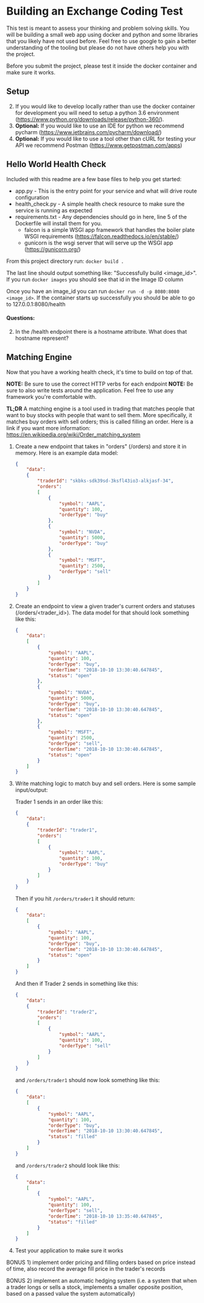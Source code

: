 # Building an Exchange Coding Test
This test is meant to assess your thinking and problem solving skills. You will be building a small web app using docker and python and some libraries that you likely have not used before. Feel free to use google to gain a better understanding of the tooling but please do not have others help you with the project.

Before you submit the project, please test it inside the docker container and make sure it works.

## Setup
2) If you would like to develop locally rather than use the docker container for development you will need to setup a python 3.6 environment (https://www.python.org/downloads/release/python-360/).
3) **Optional:** If you would like to use an IDE for python we recommend pycharm (https://www.jetbrains.com/pycharm/download/)
4) **Optional:** If you would like to use a tool other than cURL for testing your API we recommend Postman (https://www.getpostman.com/apps)

## Hello World Health Check
Included with this readme are a few base files to help you get started:
 - app.py - This is the entry point for your service and what will drive route configuration
 - health_check.py - A simple health check resource to make sure the service is running as expected
 - requirements.txt - Any dependencies should go in here, line 5 of the Dockerfile will install them for you.
   - falcon is a simple WSGI app framework that handles the boiler plate WSGI requirements (https://falcon.readthedocs.io/en/stable/)
   - gunicorn is the wsgi server that will serve up the WSGI app (https://gunicorn.org/)

From this project directory run: `docker build .`

The last line should output something like: "Successfully build <image_id>". If you run `docker images` you should see that id in the Image ID column

Once you have an image_id you can run `docker run -d -p 8080:8080 <image_id>`. If the container starts up successfully you should be able to go to 127.0.0.1:8080/health

#### Questions:

2) In the /health endpoint there is a hostname attribute. What does that hostname represent?


## Matching Engine
Now that you have a working health check, it's time to build on top of that.

**NOTE:** Be sure to use the correct HTTP verbs for each endpoint
**NOTE:** Be sure to also write tests around the application. Feel free to use any framework you're comfortable with.

**TL;DR** A matching engine is a tool used in trading that matches people that want to buy stocks with people that want to sell them. More specifically, it matches buy orders with sell orders; this is called filling an order.
Here is a link if you want more information: https://en.wikipedia.org/wiki/Order_matching_system

1) Create a new endpoint that takes in "orders" (/orders) and store it in memory. Here is an example data model:
    ```json
    {
        "data":
        {
            "traderId": "skbks-sdk39sd-3ksfl43io3-alkjasf-34",
            "orders":
            [
                {
                    "symbol": "AAPL",
                    "quantity": 100,
                    "orderType": "buy"
                },
                {
                    "symbol": "NVDA",
                    "quantity": 5000,
                    "orderType": "buy"
                },
                {
                    "symbol": "MSFT",
                    "quantity": 2500,
                    "orderType": "sell"
                }
            ]
        }
    }
    ```

2) Create an endpoint to view a given trader's current orders and statuses (/orders/<trader_id>). The data model for that should look something like this:
    ```json
    {
        "data":
        [
            {
                "symbol": "AAPL",
                "quantity": 100,
                "orderType": "buy",
                "orderTime": "2018-10-10 13:30:40.647845",
                "status": "open"
            },
            {
                "symbol": "NVDA",
                "quantity": 5000,
                "orderType": "buy",
                "orderTime": "2018-10-10 13:30:40.647845",
                "status": "open"
            },
            {
                "symbol": "MSFT",
                "quantity": 2500,
                "orderType": "sell",
                "orderTime": "2018-10-10 13:30:40.647845",
                "status": "open"
            }
        ]
    }
    ```

3) Write matching logic to match buy and sell orders. Here is some sample input/output:

    Trader 1 sends in an order like this:
    ```json
    {
        "data":
        {
            "traderId": "trader1",
            "orders":
            [
                {
                    "symbol": "AAPL",
                    "quantity": 100,
                    "orderType": "buy"
                }
            ]
        }
    }
    ```

    Then if you hit `/orders/trader1` it should return:
    ```json
    {
        "data":
        [
            {
                "symbol": "AAPL",
                "quantity": 100,
                "orderType": "buy",
                "orderTime": "2018-10-10 13:30:40.647845",
                "status": "open"
            }
        ]
    }
    ```

    And then if Trader 2 sends in something like this:
    ```json
    {
        "data":
        {
            "traderId": "trader2",
            "orders":
            [
                {
                    "symbol": "AAPL",
                    "quantity": 100,
                    "orderType": "sell"
                }
            ]
        }
    }
    ```

    and `/orders/trader1` should now look something like this:
    ```json
    {
        "data":
        [
            {
                "symbol": "AAPL",
                "quantity": 100,
                "orderType": "buy",
                "orderTime": "2018-10-10 13:30:40.647845",
                "status": "filled"
            }
        ]
    }
    ```

    and `/orders/trader2` should look like this:
    ```json
    {
        "data":
        [
            {
                "symbol": "AAPL",
                "quantity": 100,
                "orderType": "sell",
                "orderTime": "2018-10-10 13:35:40.647845",
                "status": "filled"
            }
        ]
    }
    ```

5) Test your application to make sure it works

BONUS 1) implement order pricing and filling orders based on price instead of time, also
  record the average fill price in the trader's records

BONUS 2) implement an automatic hedging system (i.e. a system that when a trader longs or sells a stock,
  implements a smaller opposite position, based on a passed value the system automatically)  
